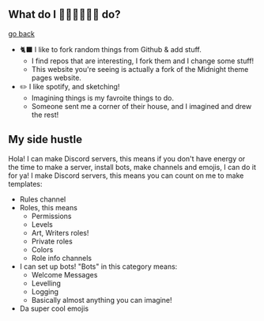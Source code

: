 ##  What do I 👀👀👀👀👀👀 do?
[go back](https://bobbledbobby.github.io)

* 🐈‍⬛ I like to fork random things from Github & add stuff.
  * I find repos that are interesting, I fork them and I change some stuff!
  * This website you're seeing is actually a fork of the Midnight theme pages website.
* ✏️ I like spotify, and sketching!
  * Imagining things is my favroite things to do.
  * Someone sent me a corner of their house, and I imagined and drew the rest! 

## My side hustle
Hola! I can make Discord servers, this means if you don't have energy or the time to make a server, install bots, make channels and emojis, I can do it for ya!
I make Discord servers, this means you can count on me to make templates:
* Rules channel
* Roles, this means
  * Permissions
  * Levels
  * Art, Writers roles!
  * Private roles
  * Colors
  * Role info channels
 * I can set up bots! "Bots" in this category means:
   * Welcome Messages
   * Levelling
   * Logging
   * Basically almost anything you can imagine!
 * Da super cool emojis
   
